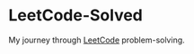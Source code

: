 # LeetCode-Solved
My journey through <a href="https://leetcode.com/u/dev_dipanshu/">LeetCode</a> problem-solving.

